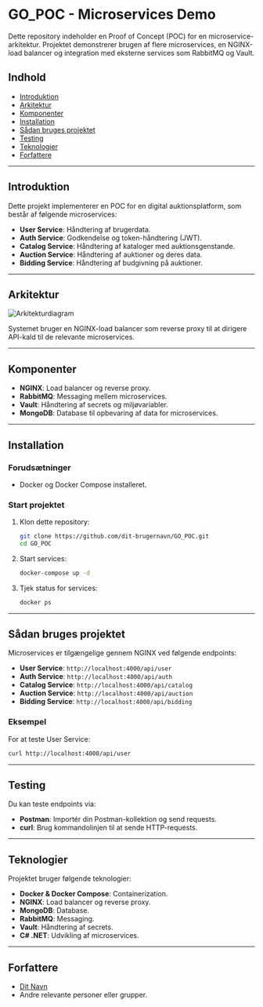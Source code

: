 # GO_POC - Microservices Demo

Dette repository indeholder en Proof of Concept (POC) for en microservice-arkitektur. Projektet demonstrerer brugen af flere microservices, en NGINX-load balancer og integration med eksterne services som RabbitMQ og Vault.

## **Indhold**

- [Introduktion](#introduktion)
- [Arkitektur](#arkitektur)
- [Komponenter](#komponenter)
- [Installation](#installation)
- [Sådan bruges projektet](#sådan-bruges-projektet)
- [Testing](#testing)
- [Teknologier](#teknologier)
- [Forfattere](#forfattere)

---

## **Introduktion**

Dette projekt implementerer en POC for en digital auktionsplatform, som består af følgende microservices:

- **User Service**: Håndtering af brugerdata.
- **Auth Service**: Godkendelse og token-håndtering (JWT).
- **Catalog Service**: Håndtering af kataloger med auktionsgenstande.
- **Auction Service**: Håndtering af auktioner og deres data.
- **Bidding Service**: Håndtering af budgivning på auktioner.

---

## **Arkitektur**

![Arkitekturdiagram](link_til_dit_diagram.png)

Systemet bruger en NGINX-load balancer som reverse proxy til at dirigere API-kald til de relevante microservices.

---

## **Komponenter**

- **NGINX**: Load balancer og reverse proxy.
- **RabbitMQ**: Messaging mellem microservices.
- **Vault**: Håndtering af secrets og miljøvariabler.
- **MongoDB**: Database til opbevaring af data for microservices.

---

## **Installation**

### **Forudsætninger**
- Docker og Docker Compose installeret.

### **Start projektet**
1. Klon dette repository:
   ```bash
   git clone https://github.com/dit-brugernavn/GO_POC.git
   cd GO_POC
   ```

2. Start services:
   ```bash
   docker-compose up -d
   ```

3. Tjek status for services:
   ```bash
   docker ps
   ```

---

## **Sådan bruges projektet**

Microservices er tilgængelige gennem NGINX ved følgende endpoints:

- **User Service**: `http://localhost:4000/api/user`
- **Auth Service**: `http://localhost:4000/api/auth`
- **Catalog Service**: `http://localhost:4000/api/catalog`
- **Auction Service**: `http://localhost:4000/api/auction`
- **Bidding Service**: `http://localhost:4000/api/bidding`

### Eksempel
For at teste User Service:
```bash
curl http://localhost:4000/api/user
```

---

## **Testing**

Du kan teste endpoints via:
- **Postman**: Importér din Postman-kollektion og send requests.
- **curl**: Brug kommandolinjen til at sende HTTP-requests.

---

## **Teknologier**

Projektet bruger følgende teknologier:
- **Docker & Docker Compose**: Containerization.
- **NGINX**: Load balancer og reverse proxy.
- **MongoDB**: Database.
- **RabbitMQ**: Messaging.
- **Vault**: Håndtering af secrets.
- **C# .NET**: Udvikling af microservices.

---

## **Forfattere**

- [Dit Navn](link_til_din_github_profil)
- Andre relevante personer eller grupper.
